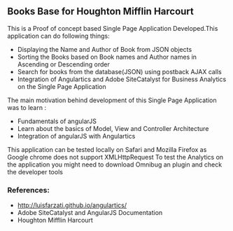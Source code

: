 ## Books Base for Houghton Mifflin Harcourt

This is a Proof of concept based Single Page Application Developed.This application can do following things:
* Displaying the Name and Author of Book from JSON objects
* Sorting the Books based on Book names and Author names in Ascending or Descending order
* Search for books from the database(JSON) using postback AJAX calls
* Integration of Angulartics and Adobe SiteCatalyst for Business Analytics on the Single Page Application

The main motivation behind development of this Single Page Application was to learn :
* Fundamentals of angularJS
*  Learn about the basics of Model, View and Controller Architecture
* Integration of angularJS with Angulartics

This application can be tested locally on Safari and Mozilla Firefox as Google chrome does not support XMLHttpRequest
To test the Analytics on the application you might need to download Omnibug an plugin and check the developer tools 

### References:
* http://luisfarzati.github.io/angulartics/
* Adobe SiteCatalyst and AngularJS Documentation
* Houghton Mifflin Harcourt
 
